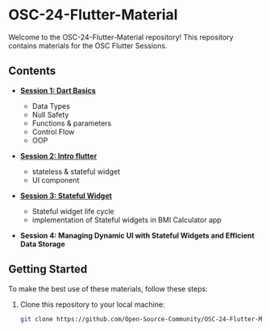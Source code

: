 # OSC-24-Flutter-Material

Welcome to the OSC-24-Flutter-Material repository! This repository contains materials for the OSC Flutter Sessions.
## Contents

- **[Session 1: Dart Basics](https://github.com/Open-Source-Community/OSC-24-Flutter-Material/tree/03b65a5d020a108784e265a2fda6ff7b1fb5b89f/First%20Session)**
  - Data Types 
  - Null Safety
  - Functions & parameters
  - Control Flow
  - OOP

- **[Session 2: Intro flutter](https://github.com/Open-Source-Community/OSC-24-Flutter-Material/tree/master/Second%20Session)**
  - stateless & stateful widget
  - UI component

- **[Session 3: Stateful Widget](https://github.com/Open-Source-Community/OSC-24-Flutter-Material/tree/master/Third%20Session)**
  - Stateful widget life cycle
  - implementation of Stateful widgets in BMI Calculator app

- **Session 4: Managing Dynamic UI with Stateful Widgets and Efficient Data Storage**

## Getting Started

To make the best use of these materials, follow these steps:

1. Clone this repository to your local machine:

   ```bash
   git clone https://github.com/Open-Source-Community/OSC-24-Flutter-Material.git
